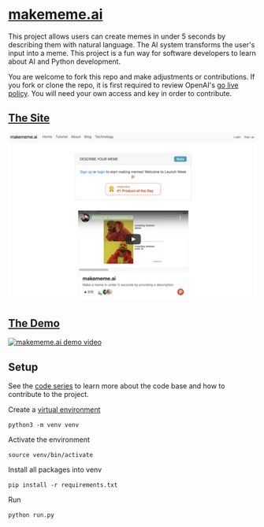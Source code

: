 # [makememe.ai](http://makememe.ai/)

This project allows users can create memes in under 5 seconds by describing them with natural language. The AI system transforms the user's input into a meme. This project is a fun way for software developers to learn about AI and Python development. 

You are welcome to fork this repo and make adjustments or contributions. If you fork or clone the repo, it is first required to review OpenAI's [go live policy](https://beta.openai.com/docs/going-live). You will need your own access and key in order to contribute. 

## [The Site](http://makememe.ai/)
<img src="media/makememe-homepage.png" width="600" alt="makememe.ai home page"></img>

## [The Demo](https://www.producthunt.com/posts/makememe-ai)

[![makememe.ai demo video](https://img.youtube.com/vi/wZ6KCDAcKws/0.jpg)](https://www.producthunt.com/posts/makememe-ai)

## Setup
See the [code series](https://joshbickett.medium.com/making-memes-with-ai-db3332fc00ac) to learn more about the code base and how to contribute to the project. 

Create a [virtual environment](https://docs.python.org/3/library/venv.html)

```
python3 -m venv venv
```

Activate the environment 
```
source venv/bin/activate
```

Install all packages into venv
```
pip install -r requirements.txt
```

Run
```
python run.py
```


